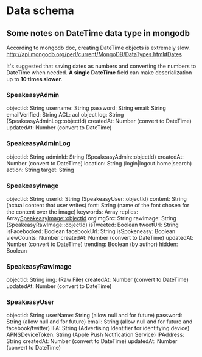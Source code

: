 # Data schema

## Some notes on DateTime data type in mongodb

According to mongodb doc, creating DateTime objects is extremely slow.
http://api.mongodb.org/perl/current/MongoDB/DataTypes.html#Dates

It's suggested that saving dates as numbers and converting the numbers to DateTime when needed. **A single DateTime** field can make deserialization up to **10 times slower**. 

### SpeakeasyAdmin

objectId: String
username: String
password: String
email: String
emailVerified: String
ACL: acl object
log: String (SpeakeasyAdminLog::objectId)
createdAt: Number (convert to DateTime)
updatedAt: Number (convert to DateTime)

### SpeakeasyAdminLog

objectId: String
adminId: String (SpeakeasyAdmin::objectId)
createdAt: Number (convert to DateTime)
location: String (login|logout|home|search)
action: String
target: String

### SpeakeasyImage

objectId: String
userId: String (SpeakeasyUser::objectId)
content: String (actual content that user writes)
font: String (name of the font chosen for the content over the image)
keywords: Array<String>
replies: Array<SpeakeasyImage::objectId>
orgImgSrc: String
rawImage: String (SpeakeasyRawImage::objectId)
isTweeted: Boolean
tweetUrl: String
isFacebooked: Boolean
facebookUrl: String
isSpokeneasy: Boolean
viewCounts: Number
createdAt: Number (convert to DateTime)
updatedAt: Number (convert to DateTime)
trending: Boolean (by author)
hidden: Boolean

### SpeakeasyRawImage

objectId: String
img: (Raw File)
createdAt: Number (convert to DateTime)
updatedAt: Number (convert to DateTime)

### SpeakeasyUser

objectId: String
userName: String (allow null and for future)
password: String (allow null and for future)
email: String (allow null and for future and facebook/twitter)
IFA: String (Advertising Identifier for identifying device)
APNSDeviceToken: String (Apple Push Notification Service)
IPAddress: String
createdAt: Number (convert to DateTime)
updatedAt: Number (convert to DateTime)